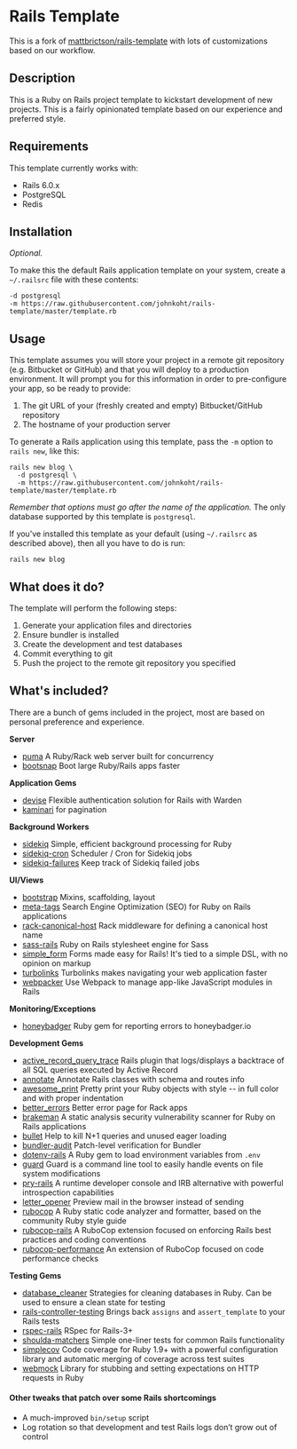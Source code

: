 # Rails Template

This is a fork of [mattbrictson/rails-template](https://github.com/mattbrictson/rails-template) with lots of customizations based on our workflow.

## Description
This is a Ruby on Rails project template to kickstart development of new projects. This is a fairly opinionated template based on our experience and preferred style.

## Requirements

This template currently works with:

* Rails 6.0.x
* PostgreSQL
* Redis

## Installation

*Optional.*

To make this the default Rails application template on your system, create a `~/.railsrc` file with these contents:

```
-d postgresql
-m https://raw.githubusercontent.com/johnkoht/rails-template/master/template.rb
```

## Usage

This template assumes you will store your project in a remote git repository (e.g. Bitbucket or GitHub) and that you will deploy to a production environment. It will prompt you for this information in order to pre-configure your app, so be ready to provide:

1. The git URL of your (freshly created and empty) Bitbucket/GitHub repository
2. The hostname of your production server

To generate a Rails application using this template, pass the `-m` option to `rails new`, like this:

```
rails new blog \
  -d postgresql \
  -m https://raw.githubusercontent.com/johnkoht/rails-template/master/template.rb
```

*Remember that options must go after the name of the application.* The only database supported by this template is `postgresql`.

If you’ve installed this template as your default (using `~/.railsrc` as described above), then all you have to do is run:

```
rails new blog
```

## What does it do?

The template will perform the following steps:

1. Generate your application files and directories
2. Ensure bundler is installed
3. Create the development and test databases
4. Commit everything to git
5. Push the project to the remote git repository you specified


## What's included?

There are a bunch of gems included in the project, most are based on personal preference and experience.

**Server**
- [puma](https://github.com/puma/puma) A Ruby/Rack web server built for concurrency
- [bootsnap](https://github.com/Shopify/bootsnap) Boot large Ruby/Rails apps faster

**Application Gems**
- [devise](https://github.com/heartcombo/devise) Flexible authentication solution for Rails with Warden
- [kaminari](https://github.com/kaminari/kaminari) for pagination

**Background Workers**
- [sidekiq](https://github.com/mperham/sidekiq) Simple, efficient background processing for Ruby
- [sidekiq-cron](https://github.com/ondrejbartas/sidekiq-cron) Scheduler / Cron for Sidekiq jobs
- [sidekiq-failures](https://github.com/mhfs/sidekiq-failures) Keep track of Sidekiq failed jobs

**UI/Views**
- [bootstrap](https://github.com/twbs/bootstrap-rubygem) Mixins, scaffolding, layout
- [meta-tags](https://github.com/kpumuk/meta-tags) Search Engine Optimization (SEO) for Ruby on Rails applications
- [rack-canonical-host](https://github.com/tylerhunt/rack-canonical-host) Rack middleware for defining a canonical host name
- [sass-rails](https://github.com/rails/sass-rails) Ruby on Rails stylesheet engine for Sass
- [simple_form](https://github.com/heartcombo/simple_form) Forms made easy for Rails! It's tied to a simple DSL, with no opinion on markup
- [turbolinks](https://github.com/turbolinks/turbolinks) Turbolinks makes navigating your web application faster
- [webpacker](https://github.com/rails/webpacker) Use Webpack to manage app-like JavaScript modules in Rails

**Monitoring/Exceptions**
- [honeybadger](https://github.com/honeybadger-io/honeybadger-ruby) Ruby gem for reporting errors to honeybadger.io

**Development Gems**
- [active_record_query_trace](https://github.com/brunofacca/active-record-query-trace) Rails plugin that logs/displays a backtrace of all SQL queries executed by Active Record
- [annotate](https://github.com/ctran/annotate_models) Annotate Rails classes with schema and routes info
- [awesome_print](https://github.com/awesome-print/awesome_print) Pretty print your Ruby objects with style -- in full color and with proper indentation
- [better_errors](https://github.com/BetterErrors/better_errors) Better error page for Rack apps
- [brakeman](https://github.com/presidentbeef/brakeman) A static analysis security vulnerability scanner for Ruby on Rails applications
- [bullet](https://github.com/flyerhzm/bullet) Help to kill N+1 queries and unused eager loading
- [bundler-audit](https://github.com/rubysec/bundler-audit) Patch-level verification for Bundler
- [dotenv-rails](https://github.com/bkeepers/dotenv) A Ruby gem to load environment variables from `.env`
- [guard](https://github.com/guard/guard) Guard is a command line tool to easily handle events on file system modifications
- [pry-rails](https://github.com/rweng/pry-rails) A runtime developer console and IRB alternative with powerful introspection capabilities
- [letter_opener](https://github.com/ryanb/letter_opener) Preview mail in the browser instead of sending
- [rubocop](https://github.com/rubocop-hq/rubocop) A Ruby static code analyzer and formatter, based on the community Ruby style guide
- [rubocop-rails](https://github.com/rubocop-hq/rubocop-rails) A RuboCop extension focused on enforcing Rails best practices and coding conventions
- [rubocop-performance](https://github.com/rubocop-hq/rubocop-performance) An extension of RuboCop focused on code performance checks

**Testing Gems**
- [database_cleaner](https://github.com/DatabaseCleaner/database_cleaner) Strategies for cleaning databases in Ruby. Can be used to ensure a clean state for testing
- [rails-controller-testing](https://github.com/rails/rails-controller-testing) Brings back `assigns` and `assert_template` to your Rails tests
- [rspec-rails](https://github.com/rspec/rspec-rails) RSpec for Rails-3+
- [shoulda-matchers](https://github.com/thoughtbot/shoulda-matchers) Simple one-liner tests for common Rails functionality
- [simplecov](https://github.com/colszowka/simplecov) Code coverage for Ruby 1.9+ with a powerful configuration library and automatic merging of coverage across test suites
- [webmock](https://github.com/bblimke/webmock) Library for stubbing and setting expectations on HTTP requests in Ruby

#### Other tweaks that patch over some Rails shortcomings

* A much-improved `bin/setup` script
* Log rotation so that development and test Rails logs don’t grow out of control

